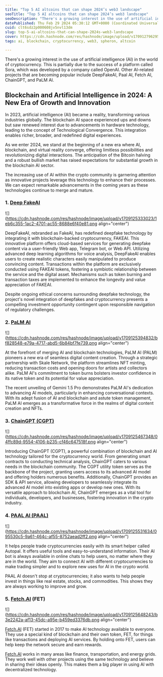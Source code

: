 ```yaml
---
title: "Top 5 AI altcoins that can shape 2024’s web3 landscape"
seoTitle: "Top 5 AI altcoins that can shape 2024’s web3 landscape"
seoDescription: "There's a growing interest in the use of artificial intelligence (AI) in the world of cryptocurrency. This is partially due to the success of a platform cal"
datePublished: Thu Feb 29 2024 05:30:12 GMT+0000 (Coordinated Universal Time)
cuid: clt6sdz2p000608jv5nvl13dm
slug: top-5-ai-altcoins-that-can-shape-2024s-web3-landscape
cover: https://cdn.hashnode.com/res/hashnode/image/upload/v1709127962952/f8ad3b38-ab89-4b7a-a01e-108446eee906.png
tags: ai, blockchain, cryptocurrency, web3, spheron, altcoin

---
```


There's a growing interest in the use of artificial intelligence (AI) in the world of cryptocurrency. This is partially due to the success of a platform called Sora, which was developed by a company called OpenAI. Other AI-related projects that are becoming popular include DeepFakeAI, Paal AI, Fetch AI, ChainGPT, and PaLM AI.

## Blockchain and Artificial Intelligence in 2024: A New Era of Growth and Innovation

In 2023, artificial intelligence (AI) became a reality, transforming various industries globally. The blockchain AI space experienced ups and downs but saw renewed interest due to advancements in hardware technology, leading to the concept of Technological Convergence. This integration enables richer, broader, and redefined digital experiences.

As we enter 2024, we stand at the beginning of a new era where AI, blockchain, and virtual reality converge, offering limitless possibilities and revolutionizing digital interactions. The anticipation of the Bitcoin halving and a robust bullish market has raised expectations for substantial growth in the blockchain AI sector.

The increasing use of AI within the crypto community is garnering attention as innovative projects leverage this technology to enhance their processes. We can expect remarkable advancements in the coming years as these technologies continue to merge and mature.

### 1\. [Deep FakeAI](https://fakeai.io/)

![](https://cdn.hashnode.com/res/hashnode/image/upload/v1709125333023/1eb6c355-1ac2-4701-ac55-8688e6f40e81.png align="center")

DeepFakeAI, rebranded as FakeAI, has redefined deepfake technology by integrating it with blockchain-backed cryptocurrency, FAKEAI. This innovative platform offers cloud-based services for generating deepfake content via a user-friendly Web app, Telegram bot, or Web API. Utilizing advanced deep learning algorithms for voice analysis, DeepFakeAI enables users to create realistic characters easily manipulated to produce convincing content. Transactions within the platform are exclusively conducted using FAKEAI tokens, fostering a symbiotic relationship between the service and the digital asset. Mechanisms such as token burning and transaction taxes are implemented to enhance the longevity and value appreciation of FAKEAI.

Despite ongoing ethical concerns surrounding deepfake technology, the project's novel integration of deepfakes and cryptocurrency presents a compelling investment opportunity contingent upon responsible navigation of regulatory challenges.

### 2\. [PaLM AI](https://palmai.tech/)

![](https://cdn.hashnode.com/res/hashnode/image/upload/v1709125394832/bf828548-e79a-4717-abd5-6b84bf7fe739.png align="center")

At the forefront of merging AI and blockchain technologies, PaLM AI (PALM) pioneers a new era of seamless digital content creation. Through a strategic partnership with Skale Network, the platform streamlines NFT minting, reducing transaction costs and opening doors for artists and collectors alike. PaLM AI's commitment to token burns bolsters investor confidence in its native token and its potential for value appreciation.

The recent unveiling of Gemini 1.5 Pro demonstrates PaLM AI's dedication to advancing AI models, particularly in enhancing conversational contexts. With its adept fusion of AI and blockchain and astute token management, PaLM AI emerges as a transformative force in the realms of digital content creation and NFTs.

### 3\. [ChainGPT (CGPT)](https://www.chaingpt.org/)

![](https://cdn.hashnode.com/res/hashnode/image/upload/v1709125467348/04ffc89d-9554-4106-b235-cf46c647518f.png align="center")

Introducing ChainGPT (CGPT), a powerful combination of blockchain and AI technology tailored for the cryptocurrency world. From generating smart contracts to conducting technical analysis, ChainGPT caters to various needs in the blockchain community. The CGPT utility token serves as the backbone of the project, granting users access to its advanced AI model and offering holders numerous benefits. Additionally, ChainGPT provides an SDK & API service, allowing developers to seamlessly integrate its advanced AI model into existing apps or develop new ones. With its versatile approach to blockchain AI, ChainGPT emerges as a vital tool for individuals, developers, and businesses, fostering innovation in the crypto industry.

### 4\. [PAAL AI (PAAL)](https://www.paal.ai/)

![](https://cdn.hashnode.com/res/hashnode/image/upload/v1709125531634/095530c5-9a61-464c-af55-8752aead2ff2.png align="center")

It helps people trade cryptocurrencies easily with its smart helper called Autopal. It offers useful tools and easy-to-understand information. Their AI bot is always available in online chats to help users, no matter where they are in the world. They aim to connect AI with different cryptocurrencies to make trading simpler and to explore new uses for AI in the crypto world.

PAAL AI doesn't stop at cryptocurrencies; it also wants to help people invest in things like real estate, stocks, and commodities. This shows they are always working to improve and grow.

### 5\. [Fetch.AI](http://Fetch.AI) (FET)

![](https://cdn.hashnode.com/res/hashnode/image/upload/v1709125648243/b3e2242a-af13-45dc-a95e-b459ed3376db.png align="center")

[Fetch.AI](http://Fetch.AI) (FET) started in 2017 to make AI technology available to everyone. They use a special kind of blockchain and their own token, FET, for things like transactions and deploying AI services. By holding onto FET, users can help keep the network secure and earn rewards.

[Fetch.AI](http://Fetch.AI) works in many areas like finance, transportation, and energy grids. They work well with other projects using the same technology and believe in sharing their ideas openly. This makes them a big player in using AI with decentralized technology.